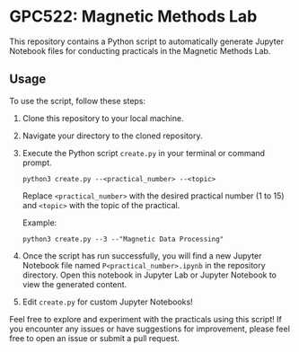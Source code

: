 # GPC522: Magnetic Methods Lab

This repository contains a Python script to automatically generate Jupyter Notebook files for conducting practicals in the Magnetic Methods Lab.

## Usage

To use the script, follow these steps:

1. Clone this repository to your local machine.

2. Navigate your directory to the cloned repository.

3. Execute the Python script `create.py` in your terminal or command prompt.

    ```
    python3 create.py --<practical_number> --<topic>
    ```

   Replace `<practical_number>` with the desired practical number (1 to 15) and `<topic>` with the topic of the practical.

   Example:
    ```
    python3 create.py --3 --"Magnetic Data Processing"
    ```

5. Once the script has run successfully, you will find a new Jupyter Notebook file named `P<practical_number>.ipynb` in the repository directory. Open this notebook in Jupyter Lab or Jupyter Notebook to view the generated content.
   
6. Edit `create.py` for custom Jupyter Notebooks!


Feel free to explore and experiment with the practicals using this script! If you encounter any issues or have suggestions for improvement, please feel free to open an issue or submit a pull request.



